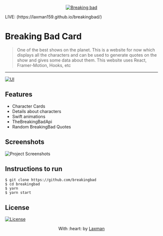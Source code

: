 


<p align="center"><a href="" target="_blank"><img src="https://encrypted-tbn0.gstatic.com/images?q=tbn:ANd9GcSeEygac0tVAaBJ4OzYdJnSo2nPGh2ycVUOIQ&usqp=CAU" title="Breaking Bad Cards" alt="Breaking bad"></a>
</p>
LIVE: (https://laxman159.github.io/breakingbad/)



# Breaking Bad Card

> <Subtitle>
> One of the best shows on the planet. This is a  website for now which displays all the characters  and can be used to generate quotes  on the show and gives some data about them. This website uses React, Framer-Motion, Hooks, etc

---

  [![UI ](https://img.shields.io/badge/User%20Interface-Link%20to%20UI-orange?style=flat-square&logo=appveyor)](https://laxman159.github.io/breakingbad/)

## Features
- Character Cards
- Details about characters
- Swift animations
- TheBreakingBadApi
- Random BreakingBad Quotes

## Screenshots
<img src="https://user-images.githubusercontent.com/56950807/103773810-a83bda80-5051-11eb-8850-e00077257cd1.png" alt="Project Screenshots">

## Instructions to run
```
$ git clone https://github.com/breakingbad
$ cd breakingbad
$ yarn
$ yarn start
```



## License
[![License](http://img.shields.io/:license-mit-blue.svg?style=flat-square)](http://badges.mit-license.org)

<p align="center">
	With :heart: by <a href="https://github.com" target="_blank">Laxman</a>
</p>
